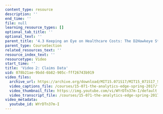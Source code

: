 ```yaml
---
content_type: resource
description: ''
end_time: ''
file: null
learning_resource_types: []
optional_tab_title: ''
optional_text: ''
parent_title: '4.3 Keeping an Eye on Healthcare Costs: The D2Hawkeye Story '
parent_type: CourseSection
related_resources_text: ''
resource_index_text: ''
resourcetype: Video
start_time: ''
title: 'Video 2: Claims Data'
uid: 078b21ae-9bdd-6b82-905c-fff26743b919
video_files:
  archive_url: https://archive.org/download/MIT15.071S17/MIT15_071S17_Session_4.3.03_300k.mp4
  video_captions_file: /courses/15-071-the-analytics-edge-spring-2017/f6f82ed9a57d518ba3cfb928c6592189_WYrDTn37m-I.vtt
  video_thumbnail_file: https://img.youtube.com/vi/WYrDTn37m-I/default.jpg
  video_transcript_file: /courses/15-071-the-analytics-edge-spring-2017/587cba691e30312db68a6da5b481f0b5_WYrDTn37m-I.pdf
video_metadata:
  youtube_id: WYrDTn37m-I
---
```


